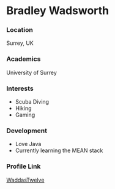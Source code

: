 # Bradley Wadsworth

### Location

Surrey, UK

### Academics

University of Surrey

### Interests

- Scuba Diving
- Hiking
- Gaming

### Development

- Love Java
- Currently learning the MEAN stack

### Profile Link

[WaddasTwelve](https://github.com/waddastwelve)
